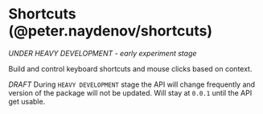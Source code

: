 # Shortcuts (@peter.naydenov/shortcuts)
*UNDER HEAVY DEVELOPMENT - early experiment stage*

Build and control keyboard shortcuts and mouse clicks based on context.

*DRAFT*
During `HEAVY DEVELOPMENT` stage the API will change frequently and version of the package will not be updated. Will stay at `0.0.1` until the API get usable.
